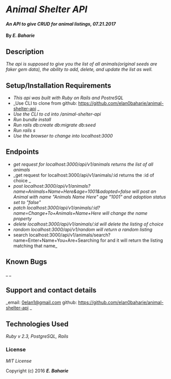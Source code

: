 # _Animal Shelter API_

#### _An API to give CRUD for animal listings, 07.21.2017_

#### By _**E. Baharie**_

## Description

_The api is supposed to give you the list of all animals(original seeds are faker gem data), the ability to add, delete, and update the list as well._

## Setup/Installation Requirements

* _This api was built with Ruby on Rails and PostreSQL_
* _Use CLI to clone from github: https://github.com/elan0baharie/animal-shelter-api _
* _Use the CLI to cd into /animal-shelter-api_
* _Run bundle install_
* _Run rails db:create db:migrate db:seed_
* _Run rails s_
* _Use the browser to change into localhost:3000_

## Endpoints

* _get request for localhost:3000/api/v1/animals returns the list of all animals_
* _get request for localhost:3000/api/v1/animals/:id returns the :id of choice _
* _post localhost:3000/api/v1/animals?name=Animals+Name+Here&age=1001&adopted=false will post an Animal with name "Animals Name Here" age "1001" and adoption status set to "false"_
* _patch localhost:3000/api/v1/animals/:id?name=Change+To+Animals+Name+Here will change the name property_
* _delete localhost:3000/api/v1/animals/:id will delete the listing of choice_
* _random localhost:3000/api/v1/random will return a random listing_
* search localhost:3000/api/v1/animals/search?name=Enter+Name+You+Are+Searching for and it will return the listing matching that name_

## Known Bugs

_ _

## Support and contact details

_email: 0elan1@gmail.com github: https://github.com/elan0baharie/animal-shelter-api
_

## Technologies Used

_Ruby v 2.3, PostgreSQL, Rails_

### License

*MIT License*

Copyright (c) 2016 **_E. Baharie_**
